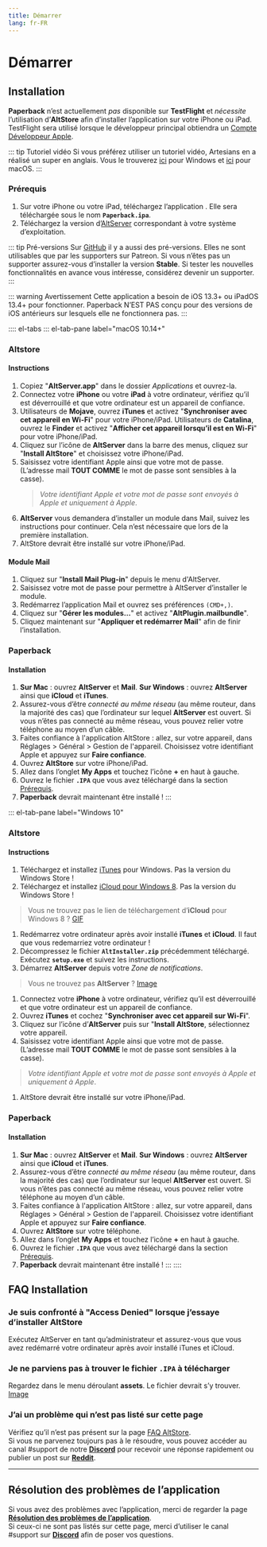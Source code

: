 ```yaml
---
title: Démarrer
lang: fr-FR
---
```


# Démarrer

## Installation
**Paperback** n’est actuellement _pas_ disponible sur **TestFlight** et _nécessite_ l’utilisation d’**AltStore** afin d’installer l’application sur votre iPhone ou iPad. TestFlight sera utilisé lorsque le développeur principal obtiendra un [Compte Développeur Apple](https://developer.apple.com/programs/).

::: tip Tutoriel vidéo
 Si vous préférez utiliser un tutoriel vidéo, Artesians en a réalisé un super en anglais. Vous le trouverez [ici](https://www.youtube.com/watch?v=n1KRwsxNiWY) pour Windows et [ici](https://www.youtube.com/watch?v=CjPjsF4yJ0M) pour macOS.
:::

### Prérequis
1. Sur votre iPhone ou votre iPad, téléchargez l’application <Download text="depuis ce lien"/>. Elle sera téléchargée sous le nom **`Paperback.ipa`**.
1. Téléchargez la version d’[AltServer](https://altstore.io/) correspondant à votre système d’exploitation.

::: tip Pré-versions
Sur [GitHub](https://github.com/Paperback-iOS/app/releases) il y a aussi des pré-versions. Elles ne sont utilisables que par les supporters sur Patreon. Si vous n’êtes pas un supporter assurez-vous d’installer la version **Stable**.
Si tester les nouvelles fonctionnalités en avance vous intéresse, considérez devenir un supporter.
:::

::: warning Avertissement
Cette application a besoin de iOS 13.3+ ou iPadOS 13.4+ pour fonctionner. Paperback N’EST PAS conçu pour des versions de iOS antérieurs sur lesquels elle ne fonctionnera pas.
:::

:::: el-tabs
::: el-tab-pane label="macOS 10.14+"
### Altstore
#### Instructions
1. Copiez "**AltServer.app**" dans le dossier *Applications* et ouvrez-la.
1. Connectez votre **iPhone** ou votre **iPad** à votre ordinateur, vérifiez qu’il est déverrouillé et que votre ordinateur est un appareil de confiance.
1. Utilisateurs de **Mojave**, ouvrez **iTunes** et activez "**Synchroniser avec cet appareil en Wi-Fi**" pour votre iPhone/iPad.
   Utilisateurs de **Catalina**, ouvrez le **Finder** et activez "**Afficher cet appareil lorsqu’il est en Wi-Fi**" pour votre iPhone/iPad.
1. Cliquez sur l’icône de **AltServer** dans la barre des menus, cliquez sur "**Install AltStore**" et choisissez votre iPhone/iPad.
1. Saisissez votre identifiant Apple ainsi que votre mot de passe. (L’adresse mail **TOUT COMME** le mot de passe sont sensibles à la casse).
	> *Votre identifiant Apple et votre mot de passe sont envoyés à Apple et uniquement à Apple*.
1. **AltServer** vous demandera d’installer un module dans Mail, suivez les instructions pour continuer. Cela n’est nécessaire que lors de la première installation.
1. AltStore devrait être installé sur votre iPhone/iPad.

#### Module Mail
1. Cliquez sur "**Install Mail Plug-in**" depuis le menu d'AltServer.
1. Saisissez votre mot de passe pour permettre à AltServer d’installer le module.
1. Redémarrez l’application Mail et ouvrez ses préférences `(CMD+,)`.
1. Cliquez sur "**Gérer les modules…**" et activez "**AltPlugin.mailbundle**".
1. Cliquez maintenant sur "**Appliquer et redémarrer Mail**" afin de finir l’installation.

### Paperback
#### Installation
1. **Sur Mac** : ouvrez **AltServer** et **Mail**.
 **Sur Windows** : ouvrez **AltServer** ainsi que **iCloud** et **iTunes**.
1. Assurez-vous d’être _connecté au même réseau_ (au même routeur, dans la majorité des cas) que l’ordinateur sur lequel **AltServer** est ouvert. Si vous n’êtes pas connecté au même réseau, vous pouvez relier votre téléphone au moyen d’un câble.
1. Faites confiance à l'application AltStore : allez, sur votre appareil, dans Réglages > Général > Gestion de l'appareil. Choisissez votre identifiant Apple et appuyez sur **Faire confiance**.
1. Ouvrez **AltStore** sur votre iPhone/iPad.
1. Allez dans l’onglet **My Apps** et touchez l’icône **+** en haut à gauche.
1. Ouvrez le fichier **`.IPA`** que vous avez téléchargé dans la section [Prérequis](getting-started/#prerequis).
1. **Paperback** devrait maintenant être installé !
:::

::: el-tab-pane label="Windows 10"
### Altstore
#### Instructions
1. Téléchargez et installez [iTunes](https://www.apple.com/itunes/download/win64) pour Windows.
  <el-tag type="warning">Pas la version du Windows Store !</el-tag>
1. Téléchargez et installez [iCloud pour Windows 8](https://support.apple.com/en-us/HT204283).
  <el-tag type="warning">Pas la version du Windows Store !</el-tag>
  > Vous ne trouvez pas le lien de téléchargement d’**iCloud** pour Windows 8 ? [GIF](https://imgur.com/a/P1ef4Wd)
1. Redémarrez votre ordinateur après avoir installé **iTunes** et **iCloud**.
  <el-tag type="warning">Il faut que vous redemarriez votre ordinateur !</el-tag>
1. Décompressez le fichier **`AltInstaller.zip`** précédemment téléchargé. Exécutez **`setup.exe`** et suivez les instructions.
1. Démarrez **AltServer** depuis votre *Zone de notifications*.
 > Vous ne trouvez pas **AltServer** ? [Image](https://imgur.com/a/rSagfh2)
1. Connectez votre **iPhone** à votre ordinateur, vérifiez qu’il est déverrouillé et que votre ordinateur est un appareil de confiance.
1. Ouvrez **iTunes** et cochez "**Synchroniser avec cet appareil sur Wi-Fi**".
1. Cliquez sur l’icône d’**AltServer** puis sur "**Install AltStore**, sélectionnez votre appareil.
1. Saisissez votre identifiant Apple ainsi que votre mot de passe. (L’adresse mail **TOUT COMME** le mot de passe sont sensibles à la casse).
  > *Votre identifiant Apple et votre mot de passe sont envoyés à Apple et uniquement à Apple*.
1. AltStore devrait être installé sur votre iPhone/iPad.

### Paperback
#### Installation
1. **Sur Mac** : ouvrez **AltServer** et **Mail**.
 **Sur Windows** : ouvrez **AltServer** ainsi que **iCloud** et **iTunes**.
1. Assurez-vous d’être _connecté au même réseau_ (au même routeur, dans la majorité des cas) que l’ordinateur sur lequel **AltServer** est ouvert. Si vous n’êtes pas connecté au même réseau, vous pouvez relier votre téléphone au moyen d’un câble.
1. Faites confiance à l'application AltStore : allez, sur votre appareil, dans Réglages > Général > Gestion de l'appareil. Choisissez votre identifiant Apple et appuyez sur **Faire confiance**.
1. Ouvrez **AltStore** sur votre téléphone.
1. Allez dans l’onglet **My Apps** et touchez l’icône **+** en haut à gauche.
1. Ouvrez le fichier **`.IPA`** que vous avez téléchargé dans la section [Prérequis](getting-started/#prerequis).
1. **Paperback** devrait maintenant être installé !
:::
::::

## FAQ Installation
### Je suis confronté à "Access Denied" lorsque j’essaye d’installer AltStore
Exécutez AltServer en tant qu’administrateur et assurez-vous que vous avez redémarré votre ordinateur après avoir installé iTunes et iCloud.

### Je ne parviens pas à trouver le fichier `.IPA` à télécharger
Regardez dans le menu déroulant **assets**. Le fichier devrait s’y trouver. [Image](https://imgur.com/a/onrwNC8)

### J’ai un problème qui n’est pas listé sur cette page
Vérifiez qu’il n’est pas présent sur la page [FAQ AltStore](https://altstore.io/faq/).  
Si vous ne parvenez toujours pas à le résoudre, vous pouvez accéder au canal #support de notre **[Discord](https://discord.gg/Ny83JV3)** pour recevoir une réponse rapidement ou publier un post sur **[Reddit](https://www.reddit.com/r/Paperback/)**.

---

## Résolution des problèmes de l’application
Si vous avez des problèmes avec l’application, merci de regarder la page **[Résolution des problèmes de l’application](/fr/help/faq/#resolution-des-problemes-de-l-application)**.  
Si ceux-ci ne sont pas listés sur cette page, merci d’utiliser le canal #support sur **[Discord](https://discord.gg/Ny83JV3)** afin de poser vos questions.